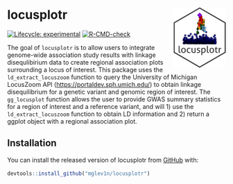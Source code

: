 
# locusplotr <img src='man/figures/logo.png' align="right" height="139" />
<!-- badges: start -->
[![Lifecycle: experimental](https://img.shields.io/badge/lifecycle-experimental-orange.svg)](https://lifecycle.r-lib.org/articles/stages.html#experimental)
[![R-CMD-check](https://github.com/mglev1n/locusplotr/workflows/R-CMD-check/badge.svg)](https://github.com/mglev1n/locusplotr/actions)
<!-- badges: end -->

The goal of `locusplotr` is to allow users to integrate genome-wide association study results with linkage disequlibirium data to create regional association plots surrounding a locus of interest. This package uses the `ld_extract_locuszoom` function to query the University of Michigan LocusZoom API (<https://portaldev.sph.umich.edu/>) to obtain linkage disequilibrium for a genetic variant and genomic region of interest. The `gg_locusplot` function allows the user to provide GWAS summary statistics for a region of interest and a reference variant, and will 1) use the `ld_extract_locuszoom` function to obtain LD information and 2) return a ggplot object with a regional association plot.

## Installation

You can install the released version of locusplotr from [GitHub](https://github.com/mglev1n/locusplotr) with:

``` r
devtools::install_github("mglev1n/locusplotr")
```
